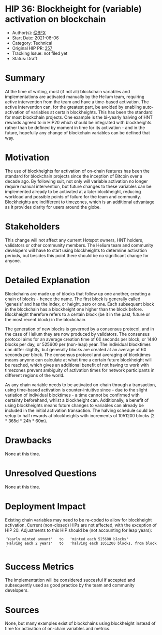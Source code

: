 # HIP 36: Blockheight for (variable) activation on blockchain

- Author(s): [@BFX](http://github.com/Bx64/)
- Start Date: 2021-08-06
- Category: Technical
- Original HIP PR: [257](https://github.com/helium/HIP/pull/257)
- Tracking Issue: not filed yet
- Status: Draft

# Summary
[summary]: #summary

At the time of writing, most (if not all) blockchain variables and implementations are activated manually by the Helium team, requiring active intervention from the team and have a time-based activation. The active intervention can, for the greatest part, be avoided by enabling auto-activation of variables at certain blockheights. This has been the standard for most blockchain projects. One example is the bi-yearly halving of HNT rewards agreed to in HIP20 which should be integrated with blockheights rather than be defined by moment in time for its activation - and in the future, hopefully any change of blockchain variables can be defined that way.

# Motivation
[motivation]: #motivation

The use of blockheights for activation of on-chain features has been the standard for blockchain projects since the inception of Bitcoin over a decade ago. By following suit, not only will variable activation no longer require manual intervention, but future changes to these variables can be implemented already to be activated at a later blockheight, reducing workload and possible points of failure for the team and community. Blockheights are indifferent to timezones, which is an additional advantage as it provides clarity for users around the globe.

# Stakeholders
[stakeholders]: #stakeholders

This change will not affect any current Hotspot owners, HNT holders, validators or other community members. The Helium team and community developers will have to start using blockheights to determine activation periods, but besides this point there should be no significant change for anyone.

# Detailed Explanation
[detailed-explanation]: #detailed-explanation

Blockchains are made up of blocks that follow up one another, creating a chain of blocks - hence the name. The first block is generally called 'genesis' and has the index, or height, zero or one. Each subsequent block in the blockchain has a blockheight one higher than the block before. Blockheight therefore refers to a certain block (be it in the past, future or the most recent block) in the blockchain.

The generation of new blocks is governed by a consensus protocol, and in the case of Helium they are now produced by validators. The consensus protocol aims for an average creation time of 60 seconds per block, or 1440 blocks per day, or 525600 per (non-leap) year. The individual blocktimes can differ slightly, but generally blocks are created at an average of 60 seconds per block. The consensus protocol and averaging of blocktimes means anyone can calculate at what time a certain future blockheight will be reached, which gives an additional benefit of not having to work with timezones prevent ambiguity of activation times for network participants in different regions of the world.

As any chain variable needs to be activated on-chain through a transaction, using time-based activation is counter-intuitive since - due to the slight variation of individual blocktimes - a time cannot be confirmed with certainty beforehand, whilst a blockheight can. Additionally, a benefit of using blockheights means future changes to variables can already be included in the initial activation transaction. The halving schedule could be setup to half rewards at blockheights with increments of 1051200 blocks (2 * 365d * 24h * 60m). 

# Drawbacks
[drawbacks]: #drawbacks

None at this time.

# Unresolved Questions
[unresolved]: #unresolved-questions

None at this time.

# Deployment Impact
[deployment-impact]: #deployment-impact

Existing chain variables may need to be re-coded to allow for blockheight activation. Current (non-closed) HIPs are not affected, with the exception of HIP 20. Adjustments to this HIP should be (not accounting for leap years):
```
'Yearly minted amount'   to   'minted each 525600 blocks' 
'Halving each 2 years'   to   'halving each 1051200 blocks, from block '
```

# Success Metrics
[success-metrics]: #success-metrics

The implementation will be considered succesful if accepted and subsequently used as good practice by the team and community developers.

# Sources
None, but many examples exist of blockchains using blockheight instead of time for activation of on-chain variables and metrics.
